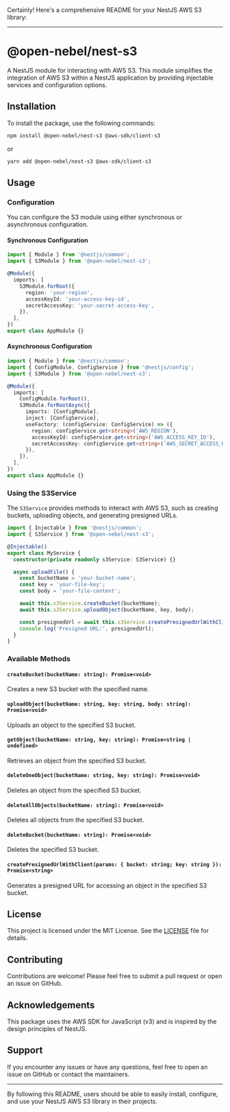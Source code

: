 Certainly! Here's a comprehensive README for your NestJS AWS S3 library:

---

# @open-nebel/nest-s3

A NestJS module for interacting with AWS S3. This module simplifies the integration of AWS S3 within a NestJS application by providing injectable services and configuration options.

## Installation

To install the package, use the following commands:

```bash
npm install @open-nebel/nest-s3 @aws-sdk/client-s3
```

or

```bash
yarn add @open-nebel/nest-s3 @aws-sdk/client-s3
```

## Usage

### Configuration

You can configure the S3 module using either synchronous or asynchronous configuration.

#### Synchronous Configuration

```typescript
import { Module } from '@nestjs/common';
import { S3Module } from '@open-nebel/nest-s3';

@Module({
  imports: [
    S3Module.forRoot({
      region: 'your-region',
      accessKeyId: 'your-access-key-id',
      secretAccessKey: 'your-secret-access-key',
    }),
  ],
})
export class AppModule {}
```

#### Asynchronous Configuration

```typescript
import { Module } from '@nestjs/common';
import { ConfigModule, ConfigService } from '@nestjs/config';
import { S3Module } from '@open-nebel/nest-s3';

@Module({
  imports: [
    ConfigModule.forRoot(),
    S3Module.forRootAsync({
      imports: [ConfigModule],
      inject: [ConfigService],
      useFactory: (configService: ConfigService) => ({
        region: configService.get<string>('AWS_REGION'),
        accessKeyId: configService.get<string>('AWS_ACCESS_KEY_ID'),
        secretAccessKey: configService.get<string>('AWS_SECRET_ACCESS_KEY'),
      }),
    }),
  ],
})
export class AppModule {}
```

### Using the S3Service

The `S3Service` provides methods to interact with AWS S3, such as creating buckets, uploading objects, and generating presigned URLs.

```typescript
import { Injectable } from '@nestjs/common';
import { S3Service } from '@open-nebel/nest-s3';

@Injectable()
export class MyService {
  constructor(private readonly s3Service: S3Service) {}

  async uploadFile() {
    const bucketName = 'your-bucket-name';
    const key = 'your-file-key';
    const body = 'your-file-content';

    await this.s3Service.createBucket(bucketName);
    await this.s3Service.uploadObject(bucketName, key, body);

    const presignedUrl = await this.s3Service.createPresignedUrlWithClient({ bucket: bucketName, key });
    console.log('Presigned URL:', presignedUrl);
  }
}
```

### Available Methods

#### `createBucket(bucketName: string): Promise<void>`

Creates a new S3 bucket with the specified name.

#### `uploadObject(bucketName: string, key: string, body: string): Promise<void>`

Uploads an object to the specified S3 bucket.

#### `getObject(bucketName: string, key: string): Promise<string | undefined>`

Retrieves an object from the specified S3 bucket.

#### `deleteOneObject(bucketName: string, key: string): Promise<void>`

Deletes an object from the specified S3 bucket.

#### `deleteAllObjects(bucketName: string): Promise<void>`

Deletes all objects from the specified S3 bucket.

#### `deleteBucket(bucketName: string): Promise<void>`

Deletes the specified S3 bucket.

#### `createPresignedUrlWithClient(params: { bucket: string; key: string }): Promise<string>`

Generates a presigned URL for accessing an object in the specified S3 bucket.

## License

This project is licensed under the MIT License. See the [LICENSE](LICENSE) file for details.

## Contributing

Contributions are welcome! Please feel free to submit a pull request or open an issue on GitHub.

## Acknowledgements

This package uses the AWS SDK for JavaScript (v3) and is inspired by the design principles of NestJS.

## Support

If you encounter any issues or have any questions, feel free to open an issue on GitHub or contact the maintainers.

---

By following this README, users should be able to easily install, configure, and use your NestJS AWS S3 library in their projects.